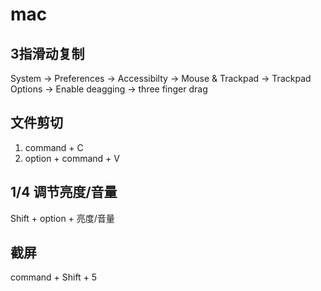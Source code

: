 # mac

## 3指滑动复制

System -> Preferences -> Accessibilty -> Mouse & Trackpad -> Trackpad Options -> Enable deagging -> three finger drag

## 文件剪切

1. command + C
2. option + command + V

## 1/4 调节亮度/音量

Shift + option + 亮度/音量

## 截屏

command + Shift + 5